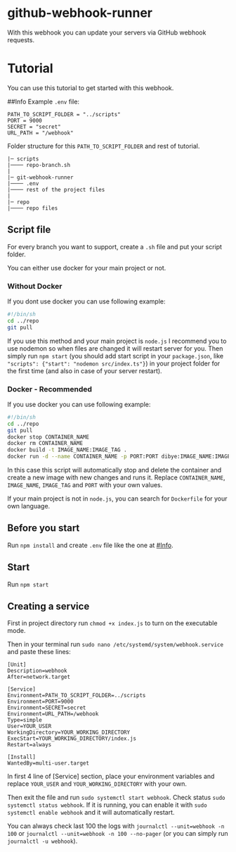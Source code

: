 # github-webhook-runner
With this webhook you can update your servers via GitHub webhook requests.



# Tutorial
You can use this tutorial to get started with this webhook.

##Info
Example `.env` file:
```dotenv
PATH_TO_SCRIPT_FOLDER = "../scripts"
PORT = 9000
SECRET = "secret"
URL_PATH = "/webhook"
```


Folder structure for this `PATH_TO_SCRIPT_FOLDER` and rest of tutorial.
```
|─ scripts
|──── repo-branch.sh
|
|─ git-webhook-runner
|──── .env
|──── rest of the project files
|
|─ repo
|──── repo files
```

## Script file
For every branch you want to support, create a `.sh` file and put your script folder.

You can either use docker for your main project or not.

### Without Docker
If you dont use docker you can use following example:
```bash
#!/bin/sh
cd ../repo
git pull
```
If you use this method and your main project is `node.js` I recommend you to use nodemon so when files are changed it will restart server for you. Then simply run `npm start` (you should add start script in your `package.json`, 
like `"scripts": {"start": "nodemon src/index.ts"}`) in your project folder for the first time (and also in case of your server restart).

### Docker - Recommended
If you use docker you can use following example:
```bash                                                                                     
#!/bin/sh
cd ../repo
git pull
docker stop CONTAINER_NAME
docker rm CONTAINER_NAME
docker build -t IMAGE_NAME:IMAGE_TAG .
docker run -d --name CONTAINER_NAME -p PORT:PORT dibye:IMAGE_NAME:IMAGE_TAG
```
In this case this script will automatically stop and delete the container and create a new image with new changes and runs it. Replace `CONTAINER_NAME`, `IMAGE_NAME`, `IMAGE_TAG` and `PORT` with your own values.

If your main project is not in `node.js`, you can search for `Dockerfile` for your own language.


## Before you start
Run `npm install` and create `.env` file like the one at [#Info](..#Info).

## Start
Run `npm start`

## Creating a service
First in project directory run `chmod +x index.js` to turn on  the executable mode.

Then in your terminal run `sudo nano /etc/systemd/system/webhook.service` and paste these lines:
```
[Unit]
Description=webhook
After=network.target

[Service]
Environment=PATH_TO_SCRIPT_FOLDER=../scripts
Environment=PORT=9000
Environment=SECRET=secret
Environment=URL_PATH=/webhook
Type=simple
User=YOUR_USER
WorkingDirectory=YOUR_WORKING_DIRECTORY
ExecStart=YOUR_WORKING_DIRECTORY/index.js
Restart=always

[Install]
WantedBy=multi-user.target
```
In first 4 line of [Service] section, place your environment variables and replace `YOUR_USER` and `YOUR_WORKING_DIRECTORY` with your own.

Then exit the file and run `sudo systemctl start webhook`. Check status `sudo systemctl status webhook`. If it is running, you can enable it with `sudo systemctl enable webhook`  and it will automatically restart.

You can always check last 100 the logs with `journalctl --unit=webhook -n 100`  or `journalctl --unit=webhook -n 100 --no-pager` (or you can simply run `journalctl -u webhook`).
